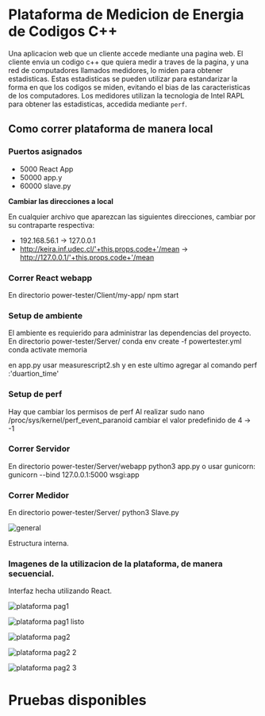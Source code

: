 # Plataforma de Medicion de Energia de Codigos C++

Una aplicacion web que un cliente accede mediante una pagina web. El cliente envia un codigo c++ que quiera medir a traves de la pagina, y una red de computadores llamados medidores, lo miden para obtener estadisticas. Estas estadisticas se pueden utilizar para estandarizar la forma en que los codigos se miden, evitando el bias de las caracteristicas de los computadores. Los medidores utilizan la tecnologia de Intel RAPL para obtener las estadisticas, accedida mediante ```perf```.

## Como correr plataforma de manera local

### Puertos asignados 

- 5000 React App
- 50000 app.y
- 60000 slave.py

**Cambiar las direcciones a local**

En cualquier archivo que aparezcan las siguientes direcciones, cambiar por su contraparte respectiva:
- 192.168.56.1 -> 127.0.0.1
- http://keira.inf.udec.cl/'+this.props.code+'/mean -> http://127.0.0.1/'+this.props.code+'/mean

### Correr React webapp

En directorio power-tester/Client/my-app/
    npm start 

### Setup de ambiente 

El ambiente es requierido para administrar las dependencias del proyecto.
En directorio power-tester/Server/
conda env create -f powertester.yml
conda activate memoria

en app.py usar measurescript2.sh y en este ultimo agregar al comando perf :'duartion_time'

### Setup de perf

Hay que cambiar los permisos de perf
Al realizar sudo nano /proc/sys/kernel/perf_event_paranoid
cambiar el valor predefinido de 4 -> -1

### Correr Servidor 

En directorio power-tester/Server/webapp
python3 app.py
o usar gunicorn: 
gunicorn --bind 127.0.0.1:5000 wsgi:app

### Correr Medidor 

En directorio power-tester/Server/
python3 Slave.py

![general](https://user-images.githubusercontent.com/26441581/210628228-049075b1-c714-453e-88a9-84c1e5d74113.png)

Estructura interna.

### Imagenes de la utilizacion de la plataforma, de manera secuencial.

Interfaz hecha utilizando React.

![plataforma pag1](https://user-images.githubusercontent.com/26441581/210628436-1a55d37d-bdce-4b02-999e-e5d66d55775d.PNG)

![plataforma pag1 listo](https://user-images.githubusercontent.com/26441581/210628447-5e2fce05-5c75-4cd2-bb76-30df911c6e87.PNG)

![plataforma pag2](https://user-images.githubusercontent.com/26441581/210628502-d073b0e6-460a-4b8f-80ca-6501e2f72d80.PNG)

![plataforma pag2 2](https://user-images.githubusercontent.com/26441581/210628677-17d226d4-16c3-4b3c-b6b0-8e6b8867b372.PNG)

![plataforma pag2 3](https://user-images.githubusercontent.com/26441581/210628707-6a4cc76e-484e-4af1-8dc6-70c4fcbcfb2f.PNG)

# Pruebas disponibles 

